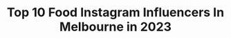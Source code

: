 ---
title: Top 10 Food Instagram Influencers In Melbourne in 2023
description: >-
  Find top food Instagram influencers in Melbourne in 2023. Most popular hashtags: #melbourne #melbourneeats #foodie.
platform: Instagram
hits: 121
text_top: Discover the best Instagram accounts on inBeat.
text_bottom: Our database aggregates 121 Instagram influencers like this in Melbourne, Australia for you to contact.
profiles:
  - username: "come.grill.with.me"
    fullname: >-
      Come Grill With Me
    bio: >-
      🔥Irene Sharp - Melb, Australia 🔥Partnerships🔥Content Creator🔥Food Stylist 🔥Co-Founder @aussiegrillsisters ✈️Travel🔥Workshops🔥Events
    location: "Australia"
    followers: 148314
    engagement: 101
    commentsToLikes: 0.057740
    id: ck0vykgyv4g5u0i19orv3ynw9
    verified: false
    hashtags: "#meat, #charcoal, #grilled, #outdoors"
  - username: "unbeleafablefood"
    fullname: >-
      Jess - Vegan Food Melbourne
    bio: >-
      Sharing all the tasty food I eat in Melbourne! 🌱 Code JESS for 10% off @pickldit + @1potmealz 🤩 Email or DM me for recommendations 💛
    location: "Australia"
    followers: 7112
    engagement: 531
    commentsToLikes: 0.475509
    id: ck5c6i25y5hac0i1100fgq43o
    verified: false
    hashtags: "#melbourneinsta, #australia, #sweets, #plantbasedmealprep"
  - username: "nourishfulsabrina"
    fullname: >-
      Melbourne Foodie & Lifestyle
    bio: >-
      𝑺𝒂𝒃𝒓𝒊𝒏𝒂 🥰 📍Melbourne • Food | Lifestyle | Balance 💌 Collabs / inquiries DM or email me 💻 Marketing student ❤️ Macr0Mike: amb-sab (10% off)
    location: "Australia"
    followers: 18920
    engagement: 457
    commentsToLikes: 0.464431
    id: ck5c6i2nk5hbl0i11si0axatk
    verified: false
    hashtags: "#plt, #hkfoodie, #iifym, #londonfoodies"
  - username: "claudiabrick"
    fullname: >-
      Claudia Brick
    bio: >-
      The Brick Kitchen Food & photography Melbourne // Auckland
    location: "Australia"
    followers: 26185
    engagement: 378
    commentsToLikes: 0.034007
    id: ck5zs5z9pxw4j0i14ixsbkui0
    verified: false
    hashtags: ""
  - username: "aurevoirdarling"
    fullname: >-
      Anna May • Melbourne Lifestyle
    bio: >-
      🤍 graphic designer + pastry chef’s love for selected good style and good food ☁️ melbourne creative/ content creator ✉️aurevoirdarling@hotmail.com
    location: "Australia"
    followers: 11916
    engagement: 469
    commentsToLikes: 0.059078
    id: ck5q09ed44w6k0i117iivqr2x
    verified: false
    hashtags: "#deliverooau, #littlebutterlotsaflavour, #anywhereeywear, #emilyinmelbourne"
  - username: "patnourse"
    fullname: >-
      Pat Nourse
    bio: >-
      Now more than ever. Creative director. Melbourne Food & Wine Festival.
    location: "Australia"
    followers: 33888
    engagement: 159
    commentsToLikes: 0.046124
    id: ck0tugxz9740v0i19acr8hfny
    verified: false
    hashtags: "#mapotofu, #mfwfonline, #celebritysandwich"
  - username: "vivu.food"
    fullname: >-
      Vi Vu
    bio: >-
      ✨🍣🍵Mama and little daughter eating their way around Melbourne, 🇦🇺 🍧🍡✨
    location: "Australia"
    followers: 30681
    engagement: 1006
    commentsToLikes: 0.123752
    id: ck5zwkd7969z80i14eiibpfiy
    verified: false
    hashtags: "#sushi, #sushilovers, #crab, #matcha"
  - username: "senseoffood"
    fullname: >-
      Sense Of Food (SOF)
    bio: >-
      กินอย่างมีสไตล์ BKK🇹🇭 ➡️ MELB🇦🇺 📸 Food enthusiast & photographer 📩 sofsenseoffood@gmail.com
    location: "Australia"
    followers: 5998
    engagement: 610
    commentsToLikes: 0.429160
    id: ck55n3lix5e9o0i11pgi3ty9l
    verified: false
    hashtags: "#foodporn, #chocolate, #cafe, #chinesefood"
  - username: "theholttwins"
    fullname: >-
      Justin & Robbie Holt
    bio: >-
      🌱#plantbased Twins 🏃Ex-Nationals Runners in 🇬🇧 🥒Recipe Videos every week 📍Melbourne 100+ Recipe Ebook for FREE & HOLT Vitamin B12 👇🏽
    location: "Australia"
    followers: 38581
    engagement: 257
    commentsToLikes: 0.063913
    id: ck5q9k7sybiv00i11q7isqd0v
    verified: false
    hashtags: "#healthybrunch, #veganbreakfast, #veganfoodshare, #plantbasedpower"
  - username: "melbournefoodspots"
    fullname: >-
      Shaye | Melbourne Food Blogger
    bio: >-
      Back in November 👩🏼‍💻 💗 @shaye___ ✨ Food Blog/Content Creator 📩 DM or melbournefoodspots@gmail.com
    location: "Australia"
    followers: 2455
    engagement: 1553
    commentsToLikes: 0.510945
    id: ck5zwx7l86xol0i14593thzl9
    verified: false
    hashtags: "#sbsc, #partner"
---